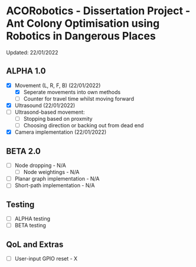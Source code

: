 # ACORobotics - Dissertation Project - Ant Colony Optimisation using Robotics in Dangerous Places
Updated: 22/01/2022

## ALPHA 1.0
- [x] Movement (L, R, F, B) (22/01/2022)
	- [x] Seperate movements into own methods
	- [ ] Counter for travel time whilst moving forward 
- [x] Ultrasound (22/01/2022)
- [ ] Ultrasond-based movement:
  - [ ] Stopping based on proxmity
  - [ ] Choosing direction or backing out from dead end
- [x] Camera implementation (22/01/2022)

## BETA 2.0
- [ ] Node dropping - N/A
	- [ ] Node weightings - N/A
- [ ] Planar graph implementation - N/A
- [ ] Short-path implementation - N/A

## Testing
- [ ] ALPHA testing
- [ ] BETA testing

## QoL and Extras
- [ ] User-input GPIO reset - X
